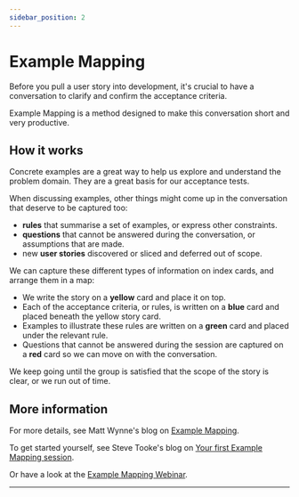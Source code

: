 ```yaml
---
sidebar_position: 2
---
```


# Example Mapping

Before you pull a user story into development, it's crucial to have a conversation to clarify and confirm the acceptance criteria.

Example Mapping is a method designed to make this conversation short and very productive.

## How it works

Concrete examples are a great way to help us explore and understand the problem domain. They are a great basis for our acceptance tests.

When discussing examples, other things might come up in the conversation that deserve to be captured too:

- **rules** that summarise a set of examples, or express other constraints.
- **questions** that cannot be answered during the conversation, or assumptions that are made.
- new **user stories** discovered or sliced and deferred out of scope.

We can capture these different types of information on index cards, and arrange them in a map:

- We write the story on a **yellow** card and place it on top.
- Each of the acceptance criteria, or rules, is written on a **blue** card and placed beneath the yellow story card.
- Examples to illustrate these rules are written on a **green** card and placed under the relevant rule.
- Questions that cannot be answered during the session are captured on a **red** card so we can move on with the conversation.

We keep going until the group is satisfied that the scope of the story is clear, or we run out of time.

## More information

For more details, see Matt Wynne's blog on [Example Mapping](/blog/bdd/example-mapping-introduction).

To get started yourself, see Steve Tooke's blog on [Your first Example Mapping session](/blog/bdd/your-first-example-mapping-session).

Or have a look at the [Example Mapping Webinar](/blog/bdd/example-mapping-webinar).

---
